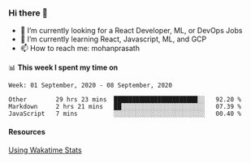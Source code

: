 ### Hi there 👋

- 🔭 I’m currently looking for a React Developer, ML, or DevOps Jobs
- 🌱 I’m currently learning React, Javascript, ML, and GCP
- 📫 How to reach me: mohanprasath

📊 **This week I spent my time on**
<!--START_SECTION:waka-->
```text
Week: 01 September, 2020 - 08 September, 2020

Other        29 hrs 23 mins  ███████████████████████░░   92.20 % 
Markdown     2 hrs 21 mins   ██░░░░░░░░░░░░░░░░░░░░░░░   07.39 % 
JavaScript   7 mins          ░░░░░░░░░░░░░░░░░░░░░░░░░   00.40 % 
```
<!--END_SECTION:waka-->

#### Resources
[Using Wakatime Stats](https://github.com/marketplace/actions/waka-readme)
